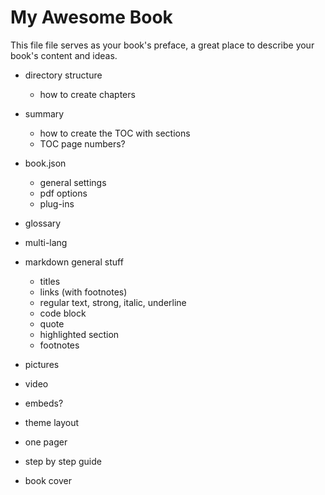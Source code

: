 # My Awesome Book

This file file serves as your book's preface, a great place to describe your book's content and ideas.

* directory structure
  * how to create chapters
* summary
  * how to create the TOC with sections
  * TOC page numbers?
* book.json
  * general settings
  * pdf options
  * plug-ins
* glossary
* multi-lang
* markdown general stuff
  * titles
  * links \(with footnotes\)
  * regular text, strong, italic, underline
  * code block
  * quote
  * highlighted section
  * footnotes
* pictures
* video
* embeds?
* theme layout

* one pager
* step by step guide

* book cover



